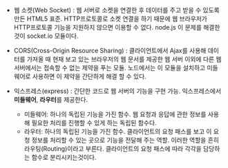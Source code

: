 

* 웹 소켓(Web Socket) : 웹 서버로 소켓을 연결한 후 데이터를 주고 받을 수 있도록 만든 HTML5 표준. HTTP프로토콜로 소켓 연결을 하기 때문에 웹 브라우저가 HTTP프로토콜 기능을 지원하지 않으면 이용할 수 없다. node.js 이 문제를 해결한 것이 socket.io 모듈이다.
* CORS(Cross-Origin Resource Sharing) : 클라이언트에서 Ajax를 사용해 데이터를 가져올 때 현재 보고 있는 브라우저의 웹 문서를 제공한 웹 서버 이외에 다른 웹 서버에서는 접속할 수 없는 제약을 푸는 모듈. 노드에서는 이 모듈을 설치하고 미들웨어로 사용하면 이 제약을 간단하게 해결 할 수 있다.
* 익스프레스(express) : 간단한 코드로 웹 서버의 기능을 구현 가능. 익스프레스에서 **미들웨어**, **라우터**를 제공한다.
  * 미들웨어: 하나의 독립된 기능을 가진 함수. 웹 요청과 응답에 관한 정보를 사용해 필요한 처리를 진행할 수 있게 하는 독립된 함수다.
  * 라우터: 하나의 독립된 기능을 가진 함수. 클라이언트의 요청 패스를 보고 이 요청 정보를 처리할 수 있는 곳으로 기능을 전달해 주는 역할. 이러한 역할을 흔히 라우팅(Routing)이라고 부른다. 클라이언트의 요청 패스에 따라 각각을 담당하는 함수로 분리시키는것이다.

  ​

